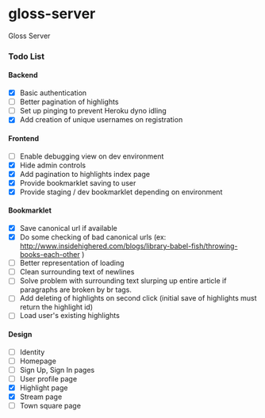 gloss-server
============

Gloss Server

### Todo List

#### Backend

- [X] Basic authentication
- [ ] Better pagination of highlights
- [ ] Set up pinging to prevent Heroku dyno idling
- [X] Add creation of unique usernames on registration

#### Frontend

- [ ] Enable debugging view on dev environment
- [X] Hide admin controls
- [X] Add pagination to highlights index page
- [X] Provide bookmarklet saving to user
- [X] Provide staging / dev bookmarklet depending on environment

#### Bookmarklet

- [X] Save canonical url if available
- [X] Do some checking of bad canonical urls (ex: http://www.insidehighered.com/blogs/library-babel-fish/throwing-books-each-other )
- [ ] Better representation of loading
- [ ] Clean surrounding text of newlines
- [ ] Solve problem with surrounding text slurping up entire article if paragraphs are broken by br tags.
- [ ] Add deleting of highlights on second click (initial save of highlights must return the highlight id)
- [ ] Load user's existing highlights

#### Design

- [ ] Identity
- [ ] Homepage
- [ ] Sign Up, Sign In pages
- [ ] User profile page
- [X] Highlight page
- [X] Stream page
- [ ] Town square page